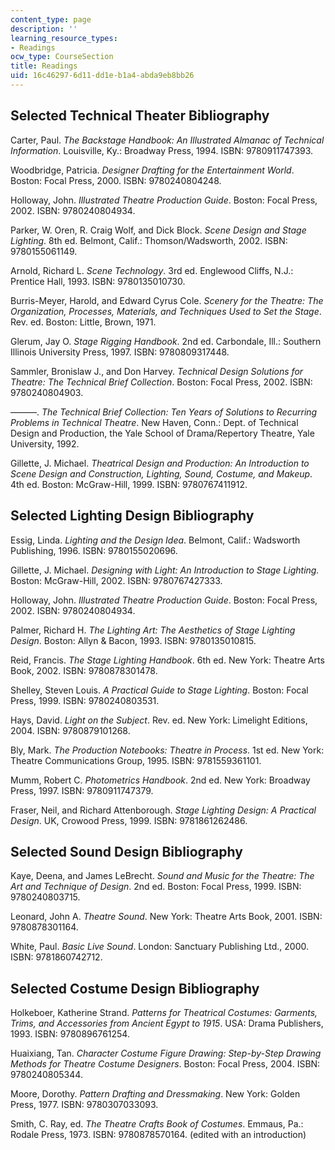 ```yaml
---
content_type: page
description: ''
learning_resource_types:
- Readings
ocw_type: CourseSection
title: Readings
uid: 16c46297-6d11-dd1e-b1a4-abda9eb8bb26
---
```


Selected Technical Theater Bibliography
---------------------------------------

Carter, Paul. _The Backstage Handbook: An Illustrated Almanac of Technical Information_. Louisville, Ky.: Broadway Press, 1994. ISBN: 9780911747393.

Woodbridge, Patricia. _Designer Drafting for the Entertainment World_. Boston: Focal Press, 2000. ISBN: 9780240804248.

Holloway, John. _Illustrated Theatre Production Guide_. Boston: Focal Press, 2002. ISBN: 9780240804934.

Parker, W. Oren, R. Craig Wolf, and Dick Block. _Scene Design and Stage Lighting_. 8th ed. Belmont, Calif.: Thomson/Wadsworth, 2002. ISBN: 9780155061149.

Arnold, Richard L. _Scene Technology_. 3rd ed. Englewood Cliffs, N.J.: Prentice Hall, 1993. ISBN: 9780135010730.

Burris-Meyer, Harold, and Edward Cyrus Cole. _Scenery for the Theatre: The Organization, Processes, Materials, and Techniques Used to Set the Stage_. Rev. ed. Boston: Little, Brown, 1971.

Glerum, Jay O. _Stage Rigging Handbook_. 2nd ed. Carbondale, Ill.: Southern Illinois University Press, 1997. ISBN: 9780809317448.

Sammler, Bronislaw J., and Don Harvey. _Technical Design Solutions for Theatre: The Technical Brief Collection_. Boston: Focal Press, 2002. ISBN: 9780240804903.

———. _The Technical Brief Collection: Ten Years of Solutions to Recurring Problems in Technical Theatre_. New Haven, Conn.: Dept. of Technical Design and Production, the Yale School of Drama/Repertory Theatre, Yale University, 1992.

Gillette, J. Michael. _Theatrical Design and Production: An Introduction to Scene Design and Construction, Lighting, Sound, Costume, and Makeup_. 4th ed. Boston: McGraw-Hill, 1999. ISBN: 9780767411912.

Selected Lighting Design Bibliography
-------------------------------------

Essig, Linda. _Lighting and the Design Idea_. Belmont, Calif.: Wadsworth Publishing, 1996. ISBN: 9780155020696.

Gillette, J. Michael. _Designing with Light: An Introduction to Stage Lighting._ Boston: McGraw-Hill, 2002. ISBN: 9780767427333.

Holloway, John. _Illustrated Theatre Production Guide_. Boston: Focal Press, 2002. ISBN: 9780240804934.

Palmer, Richard H. _The Lighting Art: The Aesthetics of Stage Lighting Design_. Boston: Allyn & Bacon, 1993. ISBN: 9780135010815.

Reid, Francis. _The Stage Lighting Handbook_. 6th ed. New York: Theatre Arts Book, 2002. ISBN: 9780878301478.

Shelley, Steven Louis. _A Practical Guide to Stage Lighting_. Boston: Focal Press, 1999. ISBN: 9780240803531.

Hays, David. _Light on the Subject_. Rev. ed. New York: Limelight Editions, 2004. ISBN: 9780879101268.

Bly, Mark. _The Production Notebooks: Theatre in Process_. 1st ed. New York: Theatre Communications Group, 1995. ISBN: 9781559361101.

Mumm, Robert C. _Photometrics Handbook_. 2nd ed. New York: Broadway Press, 1997. ISBN: 9780911747379.

Fraser, Neil, and Richard Attenborough. _Stage Lighting Design: A Practical Design_. UK, Crowood Press, 1999. ISBN: 9781861262486.

Selected Sound Design Bibliography
----------------------------------

Kaye, Deena, and James LeBrecht. _Sound and Music for the Theatre: The Art and Technique of Design_. 2nd ed. Boston: Focal Press, 1999. ISBN: 9780240803715.

Leonard, John A. _Theatre Sound_. New York: Theatre Arts Book, 2001. ISBN: 9780878301164.

White, Paul. _Basic Live Sound_. London: Sanctuary Publishing Ltd., 2000. ISBN: 9781860742712.

Selected Costume Design Bibliography
------------------------------------

Holkeboer, Katherine Strand. _Patterns for Theatrical Costumes: Garments, Trims, and Accessories from Ancient Egypt to 1915_. USA: Drama Publishers, 1993. ISBN: 9780896761254.

Huaixiang, Tan. _Character Costume Figure Drawing: Step-by-Step Drawing Methods for Theatre Costume Designers_. Boston: Focal Press, 2004. ISBN: 9780240805344.

Moore, Dorothy. _Pattern Drafting and Dressmaking_. New York: Golden Press, 1977. ISBN: 9780307033093.

Smith, C. Ray, ed. _The Theatre Crafts Book of Costumes_. Emmaus, Pa.: Rodale Press, 1973. ISBN: 9780878570164. (edited with an introduction)